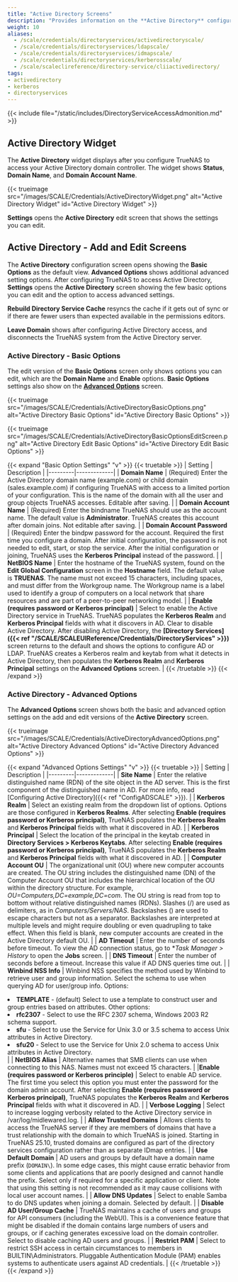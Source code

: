 ```yaml
---
title: "Active Directory Screens"
description: "Provides information on the **Active Directory** configuration screens and settings."
weight: 10
aliases:
  - /scale/credentials/directoryservices/activedirectoryscale/
  - /scale/credentials/directoryservices/ldapscale/
  - /scale/credentials/directoryservices/idmapscale/
  - /scale/credentials/directoryservices/kerberosscale/
  - /scale/scaleclireference/directory-service/cliiactivedirectory/
tags:
- activedirectory
- kerberos
- directoryservices
---
```



{{< include file="/static/includes/DirectoryServiceAccessAdmonition.md" >}}

## Active Directory Widget
The **Active Directory** widget displays after you configure TrueNAS to access your Active Directory domain controller.
The widget shows **Status**, **Domain Name**, and **Domain Account Name**.

{{< trueimage src="/images/SCALE/Credentials/ActiveDirectoryWidget.png" alt="Active Directory Widget" id="Active Directory Widget" >}}

**Settings** opens the **Active Directory** edit screen that shows the settings you can edit.

## Active Directory - Add and Edit Screens
The **Active Directory** configuration screen opens showing the **Basic Options** as the default view.
**Advanced Options** shows additional advanced setting options.
After configuring TrueNAS to access Active Directory, **Settings** opens the **Active Directory** screen showing the few basic options you can edit and the option to access advanced settings.

**Rebuild Directory Service Cache** resyncs the cache if it gets out of sync or if there are fewer users than expected available in the permissions editors.

**Leave Domain** shows after configuring Active Directory access, and disconnects the TrueNAS system from the Active Directory server.

### Active Directory - Basic Options
The edit version of the **Basic Options** screen only shows options you can edit, which are the **Domain Name** and **Enable** options.
**Basic Options** settings also show on the **[Advanced Options](#active-directory-advanced-options)** screen.

{{< trueimage src="/images/SCALE/Credentials/ActiveDirectoryBasicOptions.png" alt="Active Directory Basic Options" id="Active Directory Basic Options" >}}

{{< trueimage src="/images/SCALE/Credentials/ActiveDirectoryBasicOptionsEditScreen.png" alt="Active Directory Edit Basic Options" id="Active Directory Edit Basic Options" >}}

{{< expand "Basic Option Settings" "v" >}}
{{< truetable >}}
| Setting | Description |
|---------|-------------|
| **Domain Name** | (Required) Enter the Active Directory domain name (example.com) or child domain (sales.example.com) if configuring TrueNAS with access to a limited portion of your configuration. This is the name of the domain with all the user and group objects TrueNAS accesses. Editable after saving. |
| **Domain Account Name** | (Required) Enter the bindname TrueNAS should use as the account name. The default value is **Administrator**. TrueNAS creates this account after domain joins. Not editable after saving. |
| **Domain Account Password** | (Required) Enter the bindpw password for the account. Required the first time you configure a domain. After initial configuration, the password is not needed to edit, start, or stop the service. After the initial configuration or joining, TrueNAS uses the **Kerberos Principal** instead of the password. |
| **NetBIOS Name** | Enter the hostname of the TrueNAS system, found on the **Edit Global Configuration** screen in the **Hostname** field. The default value is **TRUENAS**. The name must not exceed 15 characters, including spaces, and must differ from the Workgroup name. The Workgroup name is a label used to identify a group of computers on a local network that share resources and are part of a peer-to-peer networking model. |
| **Enable (requires password or Kerberos principal)** | Select to enable the Active Directory service in TrueNAS. TrueNAS populates the **Kerberos Realm** and **Kerberos Principal** fields with what it discovers in AD. Clear to disable Active Directory. After disabling Active Directory, the **[Directory Services]({{< ref "/SCALE/SCALEUIReference/Credentials/DirectoryServices" >}})** screen returns to the default and shows the options to configure AD or LDAP. TrueNAS creates a Kerberos realm and keytab from what it detects in Active Directory, then populates the **Kerberos Realm** and **Kerberos Principal** settings on the **Advanced Options** screen. |
{{< /truetable >}}
{{< /expand >}}

### Active Directory - Advanced Options
The **Advanced Options** screen shows both the basic and advanced option settings on the add and edit versions of the **Active Directory** screen.

{{< trueimage src="/images/SCALE/Credentials/ActiveDirectoryAdvancedOptions.png" alt="Active Directory Advanced Options" id="Active Directory Advanced Options" >}}

{{< expand "Advanced Options Settings" "v" >}}
{{< truetable >}}
| Setting | Description |
|---------|-------------|
| **Site Name** | Enter the relative distinguished name (RDN) of the site object in the AD server. This is the first component of the distinguished name in AD. For more info, read [Configuring Active Directory]({{< ref "ConfigADSCALE" >}}). |
| **Kerberos Realm** | Select an existing realm from the dropdown list of options. Options are those configured in **Kerberos Realms**. After selecting **Enable (requires password or Kerberos principal)**, TrueNAS populates the **Kerberos Realm** and **Kerberos Principal** fields with what it discovered in AD. |
| **Kerberos Principal** | Select the location of the principal in the keytab created in **Directory Services > Kerberos Keytabs**. After selecting **Enable (requires password or Kerberos principal)**, TrueNAS populates the **Kerberos Realm** and **Kerberos Principal** fields with what it discovered in AD. |
| **Computer Account OU** | The organizational unit (OU) where new computer accounts are created. The OU string includes the distinguished name (DN) of the Computer Account OU that includes the hierarchical location of the OU within the directory structure. For example, *OU=Computers,DC=example,DC=com*. The OU string is read from top to bottom without relative distinguished names (RDNs). Slashes (/) are used as delimiters, as in *Computers/Servers/NAS*. Backslashes (\) are used to escape characters but not as a separator. Backslashes are interpreted at multiple levels and might require doubling or even quadrupling to take effect. When this field is blank, new computer accounts are created in the Active Directory default OU. |
| **AD Timeout** | Enter the number of seconds before timeout. To view the AD connection status, go to **Task Manager > *History** to open the **Jobs** screen. |
| **DNS Timeout** | Enter the number of seconds before a timeout. Increase this value if AD DNS queries time out. |
| **Winbind NSS Info** | Winbind NSS specifies the method used by Winbind to retrieve user and group information. Select the schema to use when querying AD for user/group info. Options:<br><li>**TEMPLATE** - (default) Select to use a template to construct user and group entries based on attributes. Other options:<br><li>**rfc2307** - Select to use the RFC 2307 schema, Windows 2003 R2 schema support.<br><li>**sfu** - Select to use the Service for Unix 3.0 or 3.5 schema to access Unix attributes in Active Directory.<br><li>**sfu20** - Select to use the Service for Unix 2.0 schema to access Unix attributes in Active Directory.</li> |
| **NetBIOS Alias** | Alternative names that SMB clients can use when connecting to this NAS. Names must not exceed 15 characters. |
|**Enable (requires password or Kerberos principle)** | Select to enable AD service. The first time you select this option you must enter the password for the domain admin account. After selecting **Enable (requires password or Kerberos principal)**, TrueNAS populates the **Kerberos Realm** and **Kerberos Principal** fields with what it discovered in AD. |
| **Verbose Logging** | Select to increase logging verbosity related to the Active Directory service in <file>/var/log/midlewared.log</file>. |
| **Allow Trusted Domains** | Allows clients to access the TrueNAS server if they are members of domains that have a trust relationship with the domain to which TrueNAS is joined. Starting in TrueNAS 25.10, trusted domains are configured as part of the directory services configuration rather than as separate IDmap entries. |
| **Use Default Domain** | AD users and groups by default have a domain name prefix (`DOMAIN\`). In some edge cases, this might cause erratic behavior from some clients and applications that are poorly designed and cannot handle the prefix. Select only if required for a specific application or client. Note that using this setting is not recommended as it may cause collisions with local user account names.  |
| **Allow DNS Updates** | Select to enable Samba to do DNS updates when joining a domain. Selected by default. |
| **Disable AD User/Group Cache** | TrueNAS maintains a cache of users and groups for API consumers (including the WebUI). This is a convenience feature that might be disabled if the domain contains large numbers of users and groups, or if caching generates excessive load on the domain controller. Select to disable caching AD users and groups. |
| **Restrict PAM** | Select to restrict SSH access in certain circumstances to members in BUILTIN\\Administrators. Pluggable Authentication Module (PAM) enables systems to authenticate users against AD credentials. |
{{< /truetable >}}
{{< /expand >}}
